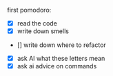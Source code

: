 first pomodoro: 
- [X] read the code
- [X] write down smells
- [] write down where to refactor 
- [x] ask AI what these letters mean 
- [x] ask ai advice on commands 
